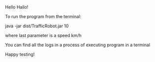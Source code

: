 Hello Hailo!

To run the program from the terminal:

java -jar dist/TrafficRobot.jar 10

where last parameter is a speed  km/h

You can find all the logs in a process of executing program in a terminal


Happy testing!


